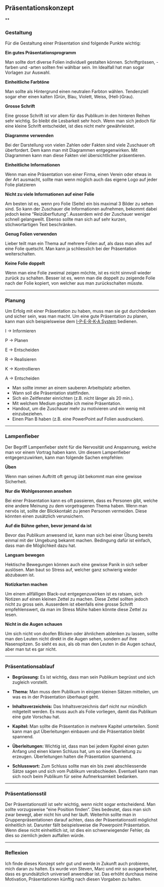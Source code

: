 ## Präsentationskonzept
**
### Gestaltung
Für die Gestaltung einer Präsentation sind folgende Punkte wichtig:


**Ein gutes Präsentationsprogramm**


Man sollte dort diverse Folien individuell gestalten können. Schriftgrössen, -farben und -arten sollten frei wählbar sein. Im Idealfall hat man sogar Vorlagen zur Auswahl.


**Einheitliche Farbtöne**


Man sollte als Hintergrund einen neutralen Farbton wählen. Tendenziell sogar eher einen kalten (Grün, Blau, Violett, Weiss, (Hell-)Grau).

 
**Grosse Schrift**


Eine grosse Schrift ist vor allem für das Publikum in den hinteren Reihen sehr wichtig. So bleibt die Lesbarkeit sehr hoch. Wenn man sich jedoch für eine kleine Schrift entscheidet, ist dies nicht mehr gewährleistet.


**Diagramme verwenden**


Bei der Darstellung von vielen Zahlen oder Fakten sind viele Zuschauer oft überfordert. Dem kann man mit Diagrammen entgegenwirken.  Mit Diagrammen kann man diese Fakten viel übersichtlicher präsentieren.


**Einheitliche Informationen**


Wenn man eine Präsentation von einer Firma, einen Verein oder etwas in der Art ausmacht, sollte man wenn möglich auch das eigene Logo auf jeder Folie platzieren


**Nicht zu viele Informationen auf einer Folie**


Am besten ist es, wenn pro Folie (Seite) ein bis maximal 3 Bilder zu sehen sind. So kann der Zuschauer die Informationen aufnehmen, bekommt dabei jedoch keine “Reizüberflutung”. Ausserdem wird der Zuschauer weniger schnell gelangweilt. Ebenso sollte man sich auf sehr kurzen, stichwortartigen Text beschränken.


**Genug Folien verwenden**


Lieber teilt man ein Thema auf mehrere Folien auf, als dass man alles auf eine Folie quetscht. Man kann ja schliesslich bei der Präsentation weiterschalten.


**Keine Folie doppelt**


Wenn man eine Folie zweimal zeigen möchte, ist es nicht sinnvoll wieder zurück zu schalten. Besser ist es, wenn man die doppelt zu zeigende Folie nach der Folie kopiert, von welcher aus man zurückschalten müsste.



----

### Planung
Um Erfolg mit einer Präsentation zu haben, muss man sie gut durchdenken und sicher sein, was man macht. Um eine gute Präsentation zu planen, kann man sich beispielsweise dem [I-P-E-R-K-A System](/wiki/iperka) bedienen.


I -> Informieren


P -> Planen


E -> Entscheiden


R -> Realisieren


K -> Kontrollieren


A -> Entscheiden





  - Man sollte immer an einem sauberen Arbeitsplatz arbeiten.
  - Wann soll die Präsentation stattfinden.
  - Sich ein Zeitfenster einrichten (z.B. nicht länger als 20 min.).
  - Mit welchem Medium gestalte ich meine Präsentation.
  - Handout, um die Zuschauer mehr zu motivieren und ein wenig mit einzubeziehen.
  - Einen Plan B haben (z.B. eine PowerPoint auf Folien ausdrucken). 

----

### Lampenfieber
Der Begriff Lampenfieber steht für die Nervosität und Anspannung, welche man vor einem Vortrag haben kann. Um diesem Lampenfieber entgegenzuwirken, kann man folgende Sachen empfehlen:


**Üben**


Wenn man seinen Auftritt oft genug übt bekommt man eine gewisse Sicherheit.


**Nur die Wohlgesonnen ansehen**


Bei einer Präsentation kann es oft passieren, dass es Personen gibt, welche eine andere Meinung zu dem vorgetragenen Thema haben. Wenn man nervös ist, sollte der Blickkontakt zu jenen Personen vermeiden. Diese könnten einen zusätzlich verunsichern.


**Auf die Bühne gehen, bevor jemand da ist**


Bevor das Publikum anwesend ist, kann man sich bei einer Übung bereits einmal mit der Umgebung bekannt machen. Bedingung dafür ist einfach, dass man die Möglichkeit dazu hat.

 
**Langsam bewegen**


Hektische Bewegungen können auch eine gewisse Panik in sich selber auslösen. Man baut so Stress auf, welcher ganz schwierig wieder abzubauen ist.


**Notizkarten machen**


Um einem allfälligen Black-out entgegenzuwirken ist es ratsam, sich Notizen auf einen kleinen Zettel zu machen. Diese Zettel sollten jedoch nicht zu gross sein. Ausserdem ist ebenfalls eine grosse Schrift empfehlenswert, da man im Stress Mühe haben könnte diese Zettel zu lesen.


**Nicht in die Augen schauen**


Um sich nicht von doofen Blicken oder ähnlichem ablenken zu lassen, sollte man den Leuten nicht direkt in die Augen sehen, sondern auf ihre Nasenspitzen. So sieht es aus, als ob man den Leuten in die Augen schaut, aber man tut es gar nicht.

----

### Präsentationsablauf
  - **Begrüssung:** Es ist wichtig, dass man sein Publikum begrüsst und sich zugleich vorstellt.


  - **Thema:** Man muss dem Publikum in einigen kleinen Sätzen mitteilen, um was es in der Präsentation überhaupt geht.


  - **Inhaltsverzeichnis:** Das Inhaltsverzeichnis darf nicht nur mündlich mitgeteilt werden. Es muss auch als Folie vorliegen, damit das Publikum eine gute Vorschau hat.


  - **Kapitel:** Man sollte die Präsentation in mehrere Kapitel unterteilen. Somit kann man gut Überleitungen  einbauen und die Präsentation bleibt spannend.


  - **Überleitungen:** Wichtig ist, dass man bei jedem Kapitel einen guten Anfang und einen klaren Schluss hat, um so eine Überleitung zu erzeugen. Überleitungen halten die Präsentation spannend.


  - **Schlusswort:** Zum Schluss sollte man ein bis zwei abschliessende Sätze sagen und sich vom Publikum verabschieden. Eventuell kann man sich noch beim Publikum für seine Aufmerksamkeit bedanken.



----

### Präsentationsstil
Der Präsentationsstil ist sehr wichtig, wenn nicht sogar entscheidend. Man sollte vorzugsweise “eine Position finden”. Dies bedeutet, dass man sich zwar bewegt, aber nicht hin und her läuft. Weiterhin sollte man in Gruppenpräsentationen darauf achten, dass der Präsentationsstil möglichst einheitlich ist. Darunter fällt beispielsweise die Powerpoint Präsentation. Wenn diese nicht einheitlich ist, ist dies ein schwerwiegender Fehler, da dies so ziemlich jedem auffallen würde.

----

### Reflexion
Ich finde dieses Konzept sehr gut und werde in Zukunft auch probieren, mich daran zu halten. Es wurde von Steven, Marc und mir so ausgearbeitet, dass es grundsätzlich universell anwendbar ist. Das erhöht durchaus meine Motivation, Präsentationen künftig nach diesen Vorgaben zu halten. 